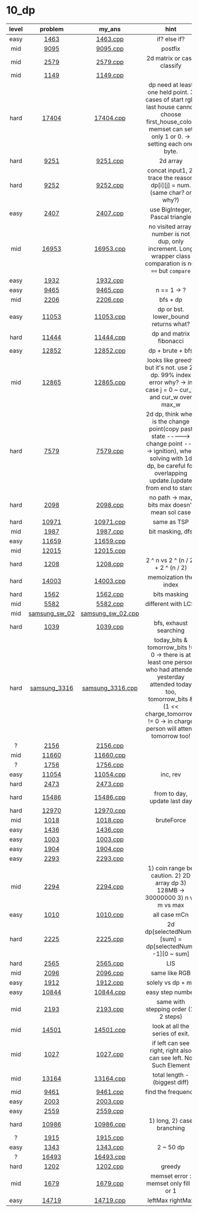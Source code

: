 # 10_dp
| level | problem | my_ans | hint |
| :--: | :--: | :--: | :--: |
| easy | [1463](https://www.acmicpc.net/problem/1463) | [1463.cpp](./1463/1463.cpp) | if? else if? |
| mid | [9095](https://www.acmicpc.net/problem/9095) | [9095.cpp](./9095/9095.cpp) | postfix |
| mid | [2579](https://www.acmicpc.net/problem/2579) | [2579.cpp](./2579/2579.cpp) | 2d matrix or case classify |
| mid | [1149](https://www.acmicpc.net/problem/1149) | [1149.cpp](./1149/1149.cpp) | |
| hard | [17404](https://www.acmicpc.net/problem/17404) | [17404.cpp](./17404/17404.cpp) | dp need at least one held point. 3 cases of start rgb. last house cannot choose first_house_color. memset can set only 1 or 0. -> setting each one byte. |
| hard | [9251](https://www.acmicpc.net/problem/9251) | [9251.cpp](./9251/9251.cpp) | 2d array |
| hard | [9252](https://www.acmicpc.net/problem/9252) | [9252.cpp](./9252/9252.cpp) | concat input1, 2. trace the reason dp[i][j] = num. (same char? or why?) |
| easy | [2407](https://www.acmicpc.net/problem/2407) | [2407.cpp](./2407/2407.cpp) | use BigInteger, Pascal triangle |
| mid | [16953](https://www.acmicpc.net/problem/16953) | [16953.cpp](./16953/16953.cpp) | no visited array. number is not dup, only increment. Long wrapper class comparation is not `==` but `compare` |
| easy | [1932](https://www.acmicpc.net/problem/1932) | [1932.cpp](./1932/1932.cpp) |  |
| easy | [9465](https://www.acmicpc.net/problem/9465) | [9465.cpp](./9465/9465.cpp) | n == 1 -> ? |
| mid | [2206](https://www.acmicpc.net/problem/2206) | [2206.cpp](./2206/2206.cpp) | bfs + dp |
| easy | [11053](https://www.acmicpc.net/problem/11053) | [11053.cpp](./11053/11053.cpp) | dp or bst. lower_bound returns what? |
| hard | [11444](https://www.acmicpc.net/problem/11444) | [11444.cpp](./11444/11444.cpp) | dp and matrix fibonacci |
| easy | [12852](https://www.acmicpc.net/problem/12852) | [12852.cpp](./12852/12852.cpp) | dp + brute + bfs |
| mid | [12865](https://www.acmicpc.net/problem/12865) | [12865.cpp](./12865/12865.cpp) | looks like greedy but it's not. use 2d dp. 99% index error why? -> in case j = 0 ~ cur_w and cur_w over max_w |
| hard | [7579](https://www.acmicpc.net/problem/7579) | [7579.cpp](./7579/7579.cpp) | 2d dp, think when is the change point(copy past state -----> change point ---->  ignition), when solving with 1d dp, be careful for overlapping update.(update from end to starc) |
| hard | [2098](https://www.acmicpc.net/problem/2098) | [2098.cpp](./2098/2098.cpp) | no path -> max, bits max doesn't mean sol case |
| hard | [10971](https://www.acmicpc.net/problem/10971) | [10971.cpp](./10971/10971.cpp) | same as TSP |
| mid | [1987](https://www.acmicpc.net/problem/1987) | [1987.cpp](./1987/1987.cpp) | bit masking, dfs |
| easy | [11659](https://www.acmicpc.net/problem/11659) | [11659.cpp](./11659/11659.cpp) |  |
| mid | [12015](https://www.acmicpc.net/problem/12015) | [12015.cpp](./12015/12015.cpp) |  |
| hard | [1208](https://www.acmicpc.net/problem/1208) | [1208.cpp](./1208/1208.cpp) | 2 ^ n vs 2 ^ (n / 2) + 2 ^ (n / 2) |
| hard | [14003](https://www.acmicpc.net/problem/14003) | [14003.cpp](./14003/14003.cpp) | memoization the index |
| hard | [1562](https://www.acmicpc.net/problem/1562) | [1562.cpp](./1562/1562.cpp) | bits masking |
| mid | [5582](https://www.acmicpc.net/problem/5582) | [5582.cpp](./5582/5582.cpp) | different with LCS. |
| mid | [samsung_sw_02](https://swexpertacademy.com/main/code/codeBattle/problemDetail.do?contestProbId=AYkfkR6KLT4DFASe&categoryId=AYkf6zw6MwMDFASe&categoryType=BATTLE&battleMainPageIndex=1) | [samsung_sw_02.cpp](./samsung_sw_02/samsung_sw_02.cpp) |  |
| hard | [1039](https://www.acmicpc.net/problem/1039) | [1039.cpp](./1039/1039.cpp) | bfs, exhaust searching |
| hard | [samsung_3316](https://swexpertacademy.com/main/code/problem/problemDetail.do?contestProbId=AWBnFuhqxE8DFAWr) | [samsung_3316.cpp](./samsung_3316/samsung_3316.cpp) | today_bits & tomorrow_bits != 0 -> there is at least one person who had attended yesterday attended today too, tomorrow_bits & (1 << charge_tomorrow) != 0 -> in charge person will attend tomorrow too! |
| ? | [2156](https://www.acmicpc.net/problem/2156) | [2156.cpp](./2156/2156.cpp) |  |
| mid | [11660](https://www.acmicpc.net/problem/11660) | [11660.cpp](./11660/11660.cpp) |  |
| ? | [1756](https://www.acmicpc.net/problem/1756) | [1756.cpp](./1756/1756.cpp) |  |
| easy | [11054](https://www.acmicpc.net/problem/11054) | [11054.cpp](./11054/11054.cpp) | inc, rev |
| hard | [2473](https://www.acmicpc.net/problem/2473) | [2473.cpp](./2473/2473.cpp) |  |
| hard | [15486](https://www.acmicpc.net/problem/15486) | [15486.cpp](./15486/15486.cpp) | from to day, update last day |
| hard | [12970](https://www.acmicpc.net/problem/12970) | [12970.cpp](./12970/12970.cpp) |  |
| mid | [1018](https://www.acmicpc.net/problem/1018) | [1018.cpp](./1018/1018.cpp) | bruteForce |
| easy | [1436](https://www.acmicpc.net/problem/1436) | [1436.cpp](./1436/1436.cpp) |  |
| easy | [1003](https://www.acmicpc.net/problem/1003) | [1003.cpp](./1003/1003.cpp) |  |
| easy | [1904](https://www.acmicpc.net/problem/1904) | [1904.cpp](./1904/1904.cpp) |  |
| easy | [2293](https://www.acmicpc.net/problem/2293) | [2293.cpp](./2293/2293.cpp) |  |
| mid | [2294](https://www.acmicpc.net/problem/2294) | [2294.cpp](./2294/2294.cpp) | 1) coin range be caution. 2) 2D array dp 3) 128MB -> 30000000 3) n vs m vs max |
| easy | [1010](https://www.acmicpc.net/problem/1010) | [1010.cpp](./1010/1010.cpp) | all case mCn |
| hard | [2225](https://www.acmicpc.net/problem/2225) | [2225.cpp](./2225/2225.cpp) | 2d dp[selectedNums][sum] = dp[selectedNums -1][0 ~ sum] |
| hard | [2565](https://www.acmicpc.net/problem/2565) | [2565.cpp](./2565/2565.cpp) | LIS |
| mid | [2096](https://www.acmicpc.net/problem/2096) | [2096.cpp](./2096/2096.cpp) | same like RGB |
| easy | [1912](https://www.acmicpc.net/problem/1912) | [1912.cpp](./1912/1912.cpp) | solely vs dp + me |
| easy | [10844](https://www.acmicpc.net/problem/10844) | [10844.cpp](./10844/10844.cpp) | easy step number |
| mid | [2193](https://www.acmicpc.net/problem/2193) | [2193.cpp](./2193/2193.cpp) | same with stepping order (1, 2 steps) |
| mid | [14501](https://www.acmicpc.net/problem/14501) | [14501.cpp](./14501/14501.cpp) | look at all the series of exit. |
| mid | [1027](https://www.acmicpc.net/problem/1027) | [1027.cpp](./1027/1027.cpp) | if left can see right, right also can see left. No Such Element |
| mid | [13164](https://www.acmicpc.net/problem/13164) | [13164.cpp](./13164/13164.cpp) | total length - (biggest diff) |
| mid | [9461](https://www.acmicpc.net/problem/9461) | [9461.cpp](./9461/9461.cpp) | find the frequency |
| easy | [2003](https://www.acmicpc.net/problem/2003) | [2003.cpp](./2003/2003.cpp) |  |
| easy | [2559](https://www.acmicpc.net/problem/2559) | [2559.cpp](./2559/2559.cpp) |  |
| hard | [10986](https://www.acmicpc.net/problem/10986) | [10986.cpp](./10986/10986.cpp) | 1) long, 2) case branching |
| ? | [1915](https://www.acmicpc.net/problem/1915) | [1915.cpp](./1915/1915.cpp) |  |
| easy | [1343](https://www.acmicpc.net/problem/1343) | [1343.cpp](./1343/1343.cpp) | 2 ~ 50 dp |
| ? | [16493](https://www.acmicpc.net/problem/16493) | [16493.cpp](./16493/16493.cpp) |  |
| hard | [1202](https://www.acmicpc.net/problem/1202) | [1202.cpp](./1202/1202.cpp) | greedy |
| mid | [1679](https://www.acmicpc.net/problem/1679) | [1679.cpp](./1679/1679.cpp) | memset error : memset only fill 0 or 1 |
| easy | [14719](https://www.acmicpc.net/problem/14719) | [14719.cpp](./14719/14719.cpp) | leftMax rightMax |
